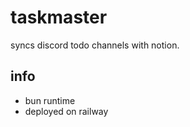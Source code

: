 # taskmaster

syncs discord todo channels with notion.

## info

- bun runtime
- deployed on railway
